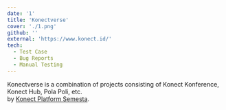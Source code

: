 ```yaml
---
date: '1'
title: 'Konectverse'
cover: './1.png'
github: ''
external: 'https://www.konect.id/'
tech:
  - Test Case
  - Bug Reports
  - Manual Testing
---
```


Konectverse is a combination of projects consisting of Konect Konference, Konect Hub, Pola Poli, etc. <br> by [Konect Platform Semesta](https://konect.id/).
